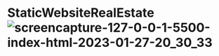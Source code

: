 # StaticWebsiteRealEstate![screencapture-127-0-0-1-5500-index-html-2023-01-27-20_30_33](https://user-images.githubusercontent.com/90574525/230784514-4b9d4b7b-9845-4327-8b84-8c7a5c444d61.png)
